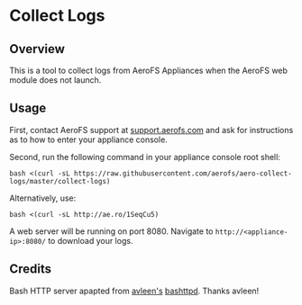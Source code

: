 # Collect Logs

## Overview

This is a tool to collect logs from AeroFS Appliances when the AeroFS web module does not launch.

## Usage

First, contact AeroFS support at [support.aerofs.com](mailto:support.aerofs.com) and ask for
instructions as to how to enter your appliance console.

Second, run the following command in your appliance console root shell:

    bash <(curl -sL https://raw.githubusercontent.com/aerofs/aero-collect-logs/master/collect-logs)

Alternatively, use:

    bash <(curl -sL http://ae.ro/1SeqCu5)

A web server will be running on port 8080. Navigate to `http://<appliance-ip>:8080/` to download
your logs.

## Credits

Bash HTTP server apapted from [avleen's](https://github.com/avleen)
[bashttpd](https://github.com/avleen/bashttpd). Thanks avleen!
